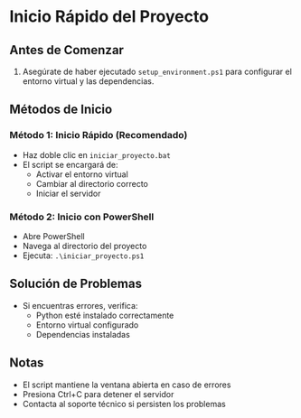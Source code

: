 # Inicio Rápido del Proyecto

## Antes de Comenzar
1. Asegúrate de haber ejecutado `setup_environment.ps1` para configurar el entorno virtual y las dependencias.

## Métodos de Inicio

### Método 1: Inicio Rápido (Recomendado)
- Haz doble clic en `iniciar_proyecto.bat`
- El script se encargará de:
  * Activar el entorno virtual
  * Cambiar al directorio correcto
  * Iniciar el servidor

### Método 2: Inicio con PowerShell
- Abre PowerShell
- Navega al directorio del proyecto
- Ejecuta: `.\iniciar_proyecto.ps1`

## Solución de Problemas
- Si encuentras errores, verifica:
  * Python esté instalado correctamente
  * Entorno virtual configurado
  * Dependencias instaladas

## Notas
- El script mantiene la ventana abierta en caso de errores
- Presiona Ctrl+C para detener el servidor
- Contacta al soporte técnico si persisten los problemas 